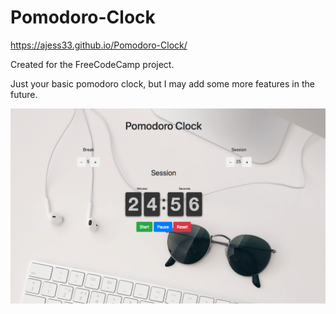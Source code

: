 # Pomodoro-Clock

https://ajess33.github.io/Pomodoro-Clock/

Created for the FreeCodeCamp project. 

Just your basic pomodoro clock, but I may add some more features in the future.

![Screenshot](/PomoScreenshot.png)
